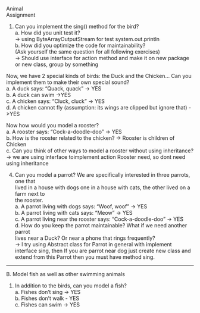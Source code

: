 <p class="has-line-data" data-line-start="0" data-line-end="2">Animal<br>
Assignment</p>
<ol>
<li class="has-line-data" data-line-start="2" data-line-end="9">Can you implement the sing() method for the bird?<br>
a. How did you unit test it?<br>
-&gt; using ByteArrayOutputStream for test system.out.println<br>
b. How did you optimize the code for maintainability?<br>
(Ask yourself the same question for all following exercises)<br>
-&gt; Should use interface for action method and make it on new package or new class, group by something</li>
</ol>
<p class="has-line-data" data-line-start="9" data-line-end="14">Now, we have 2 special kinds of birds: the Duck and the Chicken… Can you implement them to make their own special sound?<br>
a. A duck says: “Quack, quack” -&gt; YES<br>
b. A duck can swim -&gt;YES<br>
c. A chicken says: “Cluck, cluck” -&gt; YES<br>
d. A chicken cannot fly (assumption: its wings are clipped but ignore that) -&gt;YES</p>
<p class="has-line-data" data-line-start="15" data-line-end="19">Now how would you model a rooster?<br>
a. A rooster says: “Cock-a-doodle-doo” -&gt; YES<br>
b. How is the rooster related to the chicken? -&gt; Rooster is children of Chicken<br>
c. Can you think of other ways to model a rooster without using inheritance? -&gt; we are using interface toimplement action Rooster need, so dont need using inheritance</p>
<ol start="4">
<li class="has-line-data" data-line-start="20" data-line-end="29">Can you model a parrot? We are specifically interested in three parrots, one that<br>
lived in a house with dogs one in a house with cats, the other lived on a farm next to<br>
the rooster.<br>
a. A parrot living with dogs says: “Woof, woof” -&gt; YES<br>
b. A parrot living with cats says: “Meow” -&gt; YES<br>
c. A parrot living near the rooster says: “Cock-a-doodle-doo” -&gt; YES<br>
d. How do you keep the parrot maintainable? What if we need another parrot<br>
lives near a Duck? Or near a phone that rings frequently?<br>
-&gt; I try using Abstract class for Parrot in general with implement interface sing, then If you are parrot near dog just create new class and extend from this Parrot then you must have method sing.</li>
</ol>
<hr>
<p class="has-line-data" data-line-start="2" data-line-end="3">B. Model fish as well as other swimming animals</p>
<ol>
<li class="has-line-data" data-line-start="3" data-line-end="7">In addition to the birds, can you model a fish?<br>
a. Fishes don’t sing -&gt; YES<br>
b. Fishes don’t walk - YES<br>
c. Fishes can swim -&gt; YES</li>
</ol>